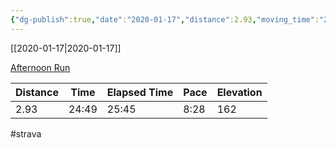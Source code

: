 ```yaml
---
{"dg-publish":true,"date":"2020-01-17","distance":2.93,"moving_time":"24:49","elapsed_time":"25:45","pace":"8:28","total_elevation_gain":162,"url":"https://www.strava.com/activities/3023219152","permalink":"/01-personal/strava/2020-01-17-afternoon-run/","dgPassFrontmatter":true}
---
```



[[2020-01-17\|2020-01-17]]

[Afternoon Run](https://www.strava.com/activities/3023219152)

| Distance | Time  | Elapsed Time | Pace | Elevation |
| -------- | ----- | ------------ | ---- | --------- |
| 2.93     | 24:49 | 25:45        | 8:28 | 162       |




#strava

